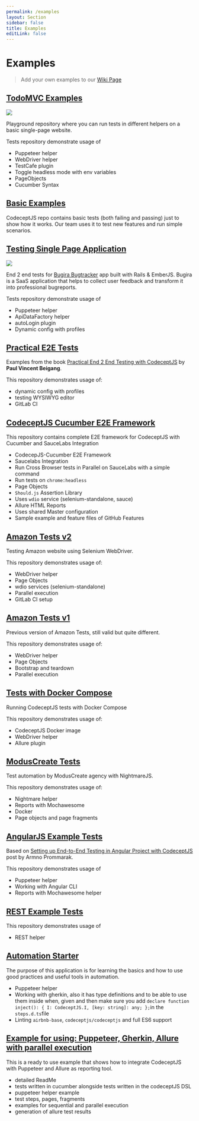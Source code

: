 ```yaml
---
permalink: /examples
layout: Section
sidebar: false
title: Examples
editLink: false
---
```


# Examples
> Add your own examples to our [Wiki Page](https://github.com/Codeception/CodeceptJS/wiki/Examples)
## [TodoMVC Examples](https://github.com/codecept-js/examples)

![](https://github.com/codecept-js/examples/raw/master/todo.png)

Playground repository where you can run tests in different helpers on a basic single-page website.

Tests repository demonstrate usage of

* Puppeteer helper
* WebDriver helper
* TestCafe plugin
* Toggle headless mode with env variables
* PageObjects
* Cucumber Syntax

## [Basic Examples](https://github.com/Codeception/CodeceptJS/tree/master/examples)

CodeceptJS repo contains basic tests (both failing and passing) just to show how it works.
Our team uses it to test new features and run simple scenarios.


## [Testing Single Page Application](https://github.com/bugiratracker/codeceptjs-demo)

![](https://user-images.githubusercontent.com/220264/56353972-56975080-61db-11e9-8b23-06e8b4620995.png)

End 2 end tests for [Bugira Bugtracker](https://bugira.com) app built with Rails & EmberJS. Bugira is a SaaS application that helps to collect user feedback and transform it into professional bugreports.

Tests repository demonstrate usage of

* Puppeteer helper
* ApiDataFactory helper
* autoLogin plugin
* Dynamic config with profiles

## [Practical E2E Tests](https://gitlab.com/paulvincent/codeceptjs-e2e-testing)

Examples from the book [Practical End 2 End Testing with CodeceptJS](https://leanpub.com/codeceptjs/) by **Paul Vincent Beigang**.

This repository demonstrates usage of:

* dynamic config with profiles
* testing WYSIWYG editor
* GitLab CI

## [CodeceptJS Cucumber E2E Framework](https://github.com/gkushang/codeceptjs-e2e)

This repository contains complete E2E framework for CodeceptJS with Cucumber and SauceLabs Integration

* CodecepJS-Cucumber E2E Framework
* Saucelabs Integration
* Run Cross Browser tests in Parallel on SauceLabs with a simple command
* Run tests on `chrome:headless`
* Page Objects
* `Should.js` Assertion Library
* Uses `wdio` service (selenium-standalone, sauce)
* Allure HTML Reports
* Uses shared Master configuration
* Sample example and feature files of GitHub Features

## [Amazon Tests v2](https://gitlab.com/thanhnguyendh/codeceptjs-wdio-services)

Testing Amazon website using Selenium WebDriver.

This repository demonstrates usage of:

* WebDriver helper
* Page Objects
* wdio services (selenium-standalone)
* Parallel execution
* GitLab CI setup

## [Amazon Tests v1](https://github.com/PeterNgTr/amazon-ui-tests)

Previous version of Amazon Tests, still valid but quite different.

This repository demonstrates usage of:

* WebDriver helper
* Page Objects
* Bootstrap and teardown
* Parallel execution

## [Tests with Docker Compose](https://github.com/mathesouza/codeceptjs-docker-compose)

Running CodeceptJS tests with Docker Compose

This repository demonstrates usage of:

* CodeceptJS Docker image
* WebDriver helper
* Allure plugin


## [ModusCreate Tests](https://github.com/ModusCreateOrg/codeceptjs-nightmare-harness)

Test automation by ModusCreate agency with NightmareJS.

This repository demonstrates usage of:

* Nightmare helper
* Reports with Mochawesome
* Docker
* Page objects and page fragments

## [AngularJS Example Tests](https://github.com/armno/angular-e2e-codeceptjs-example)

Based on [Setting up End-to-End Testing in Angular Project with CodeceptJS](https://medium.com/@armno/setting-up-end-to-end-testing-in-angular-project-with-codeceptjs-ac1784de3420) post by Armno Prommarak.

This repository demonstrates usage of

* Puppeteer helper
* Working with Angular CLI
* Reports with Mochawesome helper

## [REST Example Tests](https://github.com/PeterNgTr/codeceptjs-rest-demo)

This repository demonstrates usage of

* REST helper

## [Automation Starter](https://github.com/sjorrillo/automation-starter)

The purpose of this application is for learning the basics and how to use good practices and useful tools in automation.

* Puppeteer helper
* Working with gherkin, also it has type definitions and to be able to use them inside when, given and then make sure you add `declare function inject(): { I: CodeceptJS.I, [key: string]: any; };`in the `steps.d.ts`file
* Linting `airbnb-base`, `codeceptjs/codeceptjs` and full ES6 support

## [Example for using: Puppeteer, Gherkin, Allure with parallel execution](https://github.com/SchnuckySchuster/codeceptJSExample)

This is a ready to use example that shows how to integrate CodeceptJS with Puppeteer and Allure as reporting tool.

* detailed ReadMe
* tests written in cucumber alongside tests written in the codeceptJS DSL
* puppeteer helper example
* test steps, pages, fragments
* examples for sequential and parallel execution
* generation of allure test results